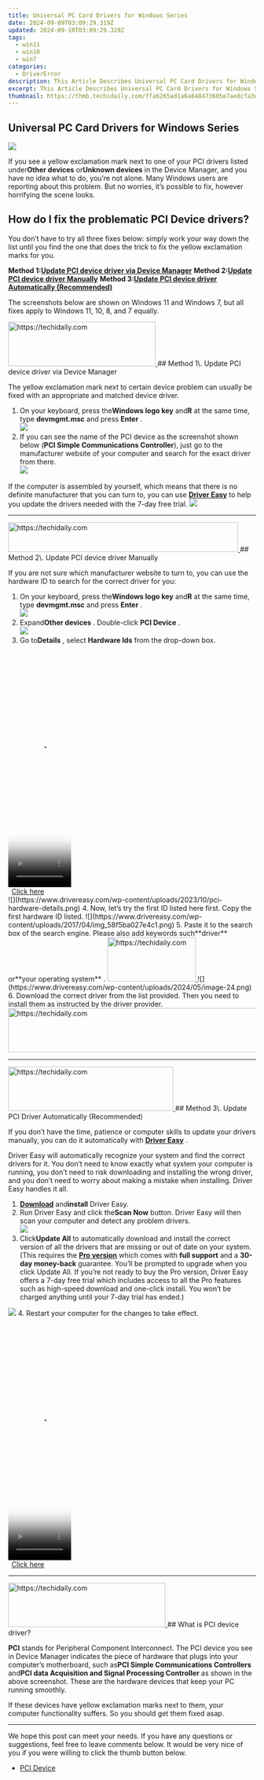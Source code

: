 ```yaml
---
title: Universal PC Card Drivers for Windows Series
date: 2024-09-09T03:09:29.319Z
updated: 2024-09-10T03:09:29.319Z
tags:
  - win11
  - win10
  - win7
categories:
  - DriverError
description: This Article Describes Universal PC Card Drivers for Windows Series
excerpt: This Article Describes Universal PC Card Drivers for Windows Series
thumbnail: https://thmb.techidaily.com/ffa6265ad1a6a848473605e7aedcfa3ec46ffbe39326ff49e8d4fafd11fa0e00.jpg
---
```


## Universal PC Card Drivers for Windows Series

![](https://images.drivereasy.com/wp-content/uploads/2017/04/img_58f591d65c1ee.jpg)

 If you see a yellow exclamation mark next to one of your PCI drivers listed under**Other devices** or**Unknown devices** in the Device Manager, and you have no idea what to do, you’re not alone. Many Windows users are reporting about this problem. But no worries, it’s possible to fix, however horrifying the scene looks.

## How do I fix the problematic PCI Device drivers?

 You don’t have to try all three fixes below: simply work your way down the list until you find the one that does the trick to fix the yellow exclamation marks for you.

 **Method 1:[Update PCI device driver via Device Manager](https://zebaoaffiliateprogram.pxf.io/xkwqe1)**
 **Method 2:[Update PCI device driver Manually](https://printrendy.pxf.io/xyboy5)**
 **Method 3:[Update PCI device driver Automatically (Recommended)](#m3)**

 The screenshots below are shown on Windows 11 and Windows 7, but all fixes apply to Windows 11, 10, 8, and 7 equally.

<!-- affiliate ads begin -->
<a href="https://aligracehair.sjv.io/c/5597632/2135400/19272" target="_top" id="2135400">
  <img src="//a.impactradius-go.com/display-ad/19272-2135400" border="0" alt="https://techidaily.com" width="300" height="90"/>
</a>
<img height="0" width="0" src="https://aligracehair.sjv.io/i/5597632/2135400/19272" style="position:absolute;visibility:hidden;" border="0" />
<!-- affiliate ads end -->
## Method 1\. Update PCI device driver via Device Manager

 The yellow exclamation mark next to certain device problem can usually be fixed with an appropriate and matched device driver.

1. On your keyboard, press the**Windows logo key** and**R** at the same time, type **devmgmt.msc** and press **Enter** .  
![](https://www.drivereasy.com/wp-content/uploads/2023/10/win-run-device-manager.jpg)
2. If you can see the name of the PCI device as the screenshot shown below (**PCI Simple Communications Controller**), just go to the manufacturer website of your computer and search for the exact driver from there.  
![](https://www.drivereasy.com/wp-content/uploads/2017/04/img_58f595d885b48.png)

 If the computer is assembled by yourself, which means that there is no definite manufacturer that you can turn to, you can use [**Driver Easy**](https://tools.techidaily.com/drivereasy/download/) to help you update the drivers needed with the 7-day free trial.
![](https://www.drivereasy.com/wp-content/uploads/2017/04/intel-pcie.png)

---

<!-- affiliate ads begin -->
<a href="https://bluettius.sjv.io/c/5597632/2139122/17108" target="_top" id="2139122">
  <img src="//a.impactradius-go.com/display-ad/17108-2139122" border="0" alt="https://techidaily.com" width="468" height="60"/>
</a>
<img height="0" width="0" src="https://bluettius.sjv.io/i/5597632/2139122/17108" style="position:absolute;visibility:hidden;" border="0" />
<!-- affiliate ads end -->
## Method 2\. Update PCI device driver Manually

 If you are not sure which manufacturer website to turn to, you can use the hardware ID to search for the correct driver for you:

1. On your keyboard, press the**Windows logo key** and**R** at the same time, type **devmgmt.msc** and press **Enter** .  
![](https://www.drivereasy.com/wp-content/uploads/2023/10/win-run-device-manager.jpg)
2. Expand**Other devices** . Double-click **PCI Device** .  
![](https://www.drivereasy.com/wp-content/uploads/2017/04/img_58f5b33b07c18.png)
3. Go to**Details** , select **Hardware Ids** from the drop-down box.  
<!-- affiliate ads begin -->
<span id="1975503">
					<video width="128" height="480" style="cursor:pointer"
           poster="//a.impactradius-go.com/display-clicktoplayimage/1975503.png"
           onclick="if(!this.playClicked){this.play();this.setAttribute('controls',true);this.playClicked=true;}">
	   <source src="//a.impactradius-go.com/display-ad/22993-1975503">
	   <img src="//a.impactradius-go.com/display-clicktoplayimage/1975503.png" style="border: none; height: 100%; width: 100%; object-fit: contain">
	</video>
	<div style="width:80px;text-align:center"><a href="javascript:window.open(decodeURIComponent('https%3A%2F%2Fhomestyler.sjv.io%2Fc%2F5597632%2F1975503%2F22993'), '_blank');void(0);">Click here</a></div>
</span>
<img height="0" width="0" src="https://imp.pxf.io/i/5597632/1975503/22993" style="position:absolute;visibility:hidden;" border="0" />
<!-- affiliate ads end -->
![](https://www.drivereasy.com/wp-content/uploads/2023/10/pci-hardware-details.png)
4. Now, let’s try the first ID listed here first. Copy the first hardware ID listed.  
![](https://www.drivereasy.com/wp-content/uploads/2017/04/img_58f5ba027e4c1.png)
5. Paste it to the search box of the search engine. Please also add keywords such**driver** or**your operating system** .  
<!-- affiliate ads begin -->
<a href="https://aligracehair.sjv.io/c/5597632/2115943/19272" target="_top" id="2115943">
  <img src="//a.impactradius-go.com/display-ad/19272-2115943" border="0" alt="https://techidaily.com" width="180" height="90"/>
</a>
<img height="0" width="0" src="https://aligracehair.sjv.io/i/5597632/2115943/19272" style="position:absolute;visibility:hidden;" border="0" />
<!-- affiliate ads end -->
![](https://www.drivereasy.com/wp-content/uploads/2024/05/image-24.png)
6. Download the correct driver from the list provided. Then you need to install them as instructed by the driver provider.
<!-- affiliate ads begin -->
<a href="https://ephamedtechinc.pxf.io/c/5597632/2120862/26400?prodsku=Saturn" target="_top" id="2120862">
  <img src="//a.impactradius-go.com/display-ad/26400-2120862" border="0" alt="https://techidaily.com" width="728" height="90"/>
</a>
<img height="0" width="0" src="https://ephamedtechinc.pxf.io/i/5597632/2120862/26400?prodsku=Saturn" style="position:absolute;visibility:hidden;" border="0" />
<!-- affiliate ads end -->

---

<!-- affiliate ads begin -->
<a href="https://aligracehair.sjv.io/c/5597632/2115948/19272" target="_top" id="2115948">
  <img src="//a.impactradius-go.com/display-ad/19272-2115948" border="0" alt="https://techidaily.com" width="336" height="90"/>
</a>
<img height="0" width="0" src="https://aligracehair.sjv.io/i/5597632/2115948/19272" style="position:absolute;visibility:hidden;" border="0" />
<!-- affiliate ads end -->
## Method 3\. Update PCI Driver Automatically (Recommended)

 If you don’t have the time, patience or computer skills to update your drivers manually, you can do it automatically with [**Driver Easy**](https://tools.techidaily.com/drivereasy/download/) .

 Driver Easy will automatically recognize your system and find the correct drivers for it. You don’t need to know exactly what system your computer is running, you don’t need to risk downloading and installing the wrong driver, and you don’t need to worry about making a mistake when installing. Driver Easy handles it all.

1. **[Download](https://tools.techidaily.com/drivereasy/download/)**  and**install** Driver Easy.
2. Run Driver Easy and click the**Scan Now** button. Driver Easy will then scan your computer and detect any problem drivers.  
![](https://www.drivereasy.com/wp-content/uploads/2020/10/6_0_scan-now.jpg)
3. Click**Update All** to automatically download and install the correct version of all the drivers that are missing or out of date on your system. (This requires the **[Pro version](https://tools.techidaily.com/drivereasy/download/)**  which comes with **full support**  and a **30-day money-back**  guarantee. You’ll be prompted to upgrade when you click Update All. If you’re not ready to buy the Pro version, Driver Easy offers a 7-day free trial which includes access to all the Pro features such as high-speed download and one-click install. You won’t be charged anything until your 7-day trial has ended.)  

![](https://www.drivereasy.com/wp-content/uploads/2017/04/intel-pcie.png)
4. Restart your computer for the changes to take effect.
<!-- affiliate ads begin -->
<span id="1976998">
					<video width="128" height="480" style="cursor:pointer"
           poster="//a.impactradius-go.com/display-clicktoplayimage/1976998.png"
           onclick="if(!this.playClicked){this.play();this.setAttribute('controls',true);this.playClicked=true;}">
	   <source src="//a.impactradius-go.com/display-ad/22993-1976998">
	   <img src="//a.impactradius-go.com/display-clicktoplayimage/1976998.png" style="border: none; height: 100%; width: 100%; object-fit: contain">
	</video>
	<div style="width:80px;text-align:center"><a href="javascript:window.open(decodeURIComponent('https%3A%2F%2Fhomestyler.sjv.io%2Fc%2F5597632%2F1976998%2F22993'), '_blank');void(0);">Click here</a></div>
</span>
<img height="0" width="0" src="https://imp.pxf.io/i/5597632/1976998/22993" style="position:absolute;visibility:hidden;" border="0" />
<!-- affiliate ads end -->

---

<!-- affiliate ads begin -->
<a href="https://aligracehair.sjv.io/c/5597632/2115917/19272" target="_top" id="2115917">
  <img src="//a.impactradius-go.com/display-ad/19272-2115917" border="0" alt="https://techidaily.com" width="320" height="90"/>
</a>
<img height="0" width="0" src="https://aligracehair.sjv.io/i/5597632/2115917/19272" style="position:absolute;visibility:hidden;" border="0" />
<!-- affiliate ads end -->
## What is PCI device driver?

**PCI** stands for Peripheral Component Interconnect. The PCI device you see in Device Manager indicates the piece of hardware that plugs into your computer’s motherboard, such as**PCI Simple Communications Controllers** and**PCI data Acquisition and Signal Processing Controller** as shown in the above screenshot. These are the hardware devices that keep your PC running smoothly.

 If these devices have yellow exclamation marks next to them, your computer functionality suffers. So you should get them fixed asap.

---

 We hope this post can meet your needs. If you have any questions or suggestions, feel free to leave comments below. It would be very nice of you if you were willing to click the thumb button below.

* [PCI Device](https://printrendy.pxf.io/xyboy5)

<ins class="adsbygoogle"
     style="display:block"
     data-ad-format="autorelaxed"
     data-ad-client="ca-pub-7571918770474297"
     data-ad-slot="1223367746"></ins>



<ins class="adsbygoogle"
     style="display:block"
     data-ad-client="ca-pub-7571918770474297"
     data-ad-slot="8358498916"
     data-ad-format="auto"
     data-full-width-responsive="true"></ins>




